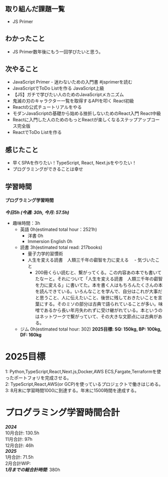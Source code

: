 ## 取り組んだ課題一覧
- JS Primer

## わかったこと
- JS Primer数年後にもう一回学びたいと思う。

## 次やること
- JavaScript Primer - 迷わないための入門書 #jsprimerを読む
- JavaScriptでToDo Listを作る
JavaScript上級
- 【JS】ガチで学びたい人のためのJavaScriptメカニズム
- 鬼滅の刃のキャラクター一覧を取得するAPIを叩く
React初級
- Reactの公式チュートリアルをやる
- モダンJavaScriptの基礎から始める挫折しないためのReact入門
React中級
- Reactに入門した人のためのもっとReactが楽しくなるステップアップコース完全版
- ReactでToDo Listを作る

## 感じたこと
- 早くSPAを作りたい！TypeScript, React, Next.jsをやりたい！
- プログラミングができることは幸せ

## 学習時間
#### プログラミング学習時間
_**今日5h
(今週: 30h, 今月: 57.5h)**_

- 趣味時間：3h
  - 英語 0h(estimated total hour：2521h)
    - 洋書 0h
    - Immersion English 0h
  - 読書 3h(estimated total read: 217books)
    - 量子力学的習慣術
    - 人生を変える読書　人類三千年の叡智を力に変える
    　- 気づいたこと
        - 200冊くらい読むと、繋がってくる。この内容あの本でも書いてたなーと。それについて「人生を変える読書　人類三千年の叡智を力に変える」に書いてた。本を書く人はもちろんたくさんの本を読んできている。いろんなことを学んで、自分はこれが大事だと思うこと、人に伝えたいこと、後世に残しておきたいことを言葉にする。そのミソの部分は古典で語られていることが多い。味噌であるから長い年月失われずに受け継がれている。本というのはネットワークで繋がっていて、その大きな文節点には古典がある。
  - ジム 0h(estimated total hour: 302) **2025目標: SQ: 150kg, BP: 100kg, DF: 160kg**

# 2025目標
1: Python,TypeScript,React,Next.js,Docker,AWS ECS,Fargate,Terraformを使ったポートフォリを完成させる。<br>
2: TypeScript,React,AWS(or GCP)を使っているプロジェクトで働きはじめる。<br>
3: 8月末に学習時間1000に到達する。年末に1500時間を達成する。<br>

# プログラミング学習時間合計
_**2024**_<br>
10月合計: 130.5h<br>
11月合計: 97h<br>
12月合計: 46h<br>
_**2025**_<br>
1月合計: 71.5h<br>
2月合計WIP: <br>
_**1月までの総合計時間**_: 380h
